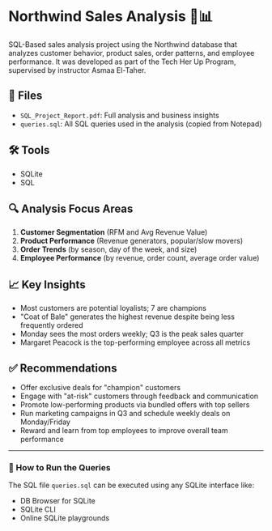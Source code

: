 # Northwind Sales Analysis 🛒📊

SQL-Based sales analysis project using the Northwind database that analyzes customer behavior, product sales, order patterns, and employee performance. It was developed as part of the Tech Her Up Program, supervised by instructor Asmaa El-Taher.

## 📁 Files
- `SQL_Project_Report.pdf`: Full analysis and business insights
- `queries.sql`: All SQL queries used in the analysis (copied from Notepad)

## 🛠 Tools
- SQLite
- SQL

## 🔍 Analysis Focus Areas
1. **Customer Segmentation** (RFM and Avg Revenue Value)
2. **Product Performance** (Revenue generators, popular/slow movers)
3. **Order Trends** (by season, day of the week, and size)
4. **Employee Performance** (by revenue, order count, average order value)

## 📈 Key Insights
- Most customers are potential loyalists; 7 are champions
- "Coat of Bale" generates the highest revenue despite being less frequently ordered
- Monday sees the most orders weekly; Q3 is the peak sales quarter
- Margaret Peacock is the top-performing employee across all metrics

## ✅ Recommendations
- Offer exclusive deals for "champion" customers
- Engage with "at-risk" customers through feedback and communication
- Promote low-performing products via bundled offers with top sellers
- Run marketing campaigns in Q3 and schedule weekly deals on Monday/Friday
- Reward and learn from top employees to improve overall team performance

---

### 📜 How to Run the Queries
The SQL file `queries.sql` can be executed using any SQLite interface like:
- DB Browser for SQLite
- SQLite CLI
- Online SQLite playgrounds


